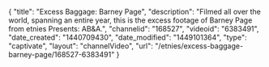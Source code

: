 {
    "title": "Excess Baggage: Barney Page",
    "description": "Filmed all over the world, spanning an entire year, this is the excess footage of Barney Page from etnies Presents: AB&A.",
    "channelid": "168527",
    "videoid": "6383491",
    "date_created": "1440709430",
    "date_modified": "1449101364",
    "type": "captivate",
    "layout": "channelVideo",
    "url": "\/etnies\/excess-baggage-barney-page\/168527-6383491"
}
